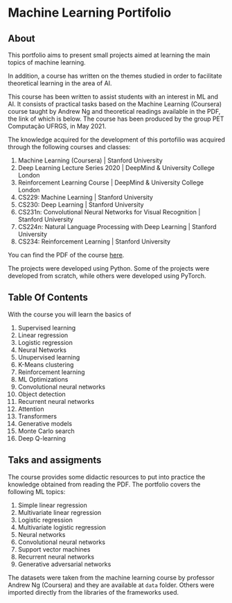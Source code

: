 # Machine Learning Portifolio

## About

This portfolio aims to present small projects aimed at learning the main topics of machine learning.

In addition, a course has written on the themes studied in order to facilitate theoretical learning in the area of AI.

This course has been written to assist students with an interest in ML and AI. It consists of practical tasks based on the Machine Learning (Coursera) course taught by Andrew Ng and theoretical readings available in the PDF, the link of which is below. The course has been produced by the group PET Computação UFRGS, in May 2021.

The knowledge acquired for the development of this portofilio was acquired through the following courses and classes:

  1. Machine Learning (Coursera) | Stanford University
  2. Deep Learning Lecture Series 2020 | DeepMind & University College London
  3. Reinforcement Learning Course | DeepMind & University College London
  4. CS229: Machine Learning | Stanford University
  5. CS230: Deep Learning | Stanford University
  6. CS231n: Convolutional Neural Networks for Visual Recognition | Stanford University
  7. CS224n: Natural Language Processing with Deep Learning | Stanford University
  8. CS234: Reinforcement Learning | Stanford University

You can find the PDF of the course [here](https://github.com/thiagolermen/ml-course/blob/main/assets/Machine_Learning.pdf).

The projects were developed using Python. Some of the projects were developed from scratch, while others were developed using PyTorch.

## Table Of Contents
With the course you will learn the basics of
  1. Supervised learning
  2. Linear regression
  3. Logistic regression
  4. Neural Networks
  5. Unupervised learning
  6. K-Means clustering
  7. Reinforcement learning
  8. ML Optimizations
  9. Convolutional neural networks
  10. Object detection
  11. Recurrent neural networks
  12. Attention
  13. Transformers
  14. Generative models
  15. Monte Carlo search
  16. Deep Q-learning

## Taks and assigments
The course provides some didactic resources to put into practice the knowledge obtained from reading the PDF. The portfolio covers the following ML topics:
  1. Simple linear regression
  2. Multivariate linear regression
  3. Logistic regression
  4. Multivariate logistic regression
  5. Neural networks
  6. Convolutional neural networks
  7. Support vector machines
  8. Recurrent neural networks
  9. Generative adversarial networks

The datasets were taken from the machine learning course by professor Andrew Ng (Coursera) and they are available at ```data``` folder. Others were imported directly from the libraries of the frameworks used.
